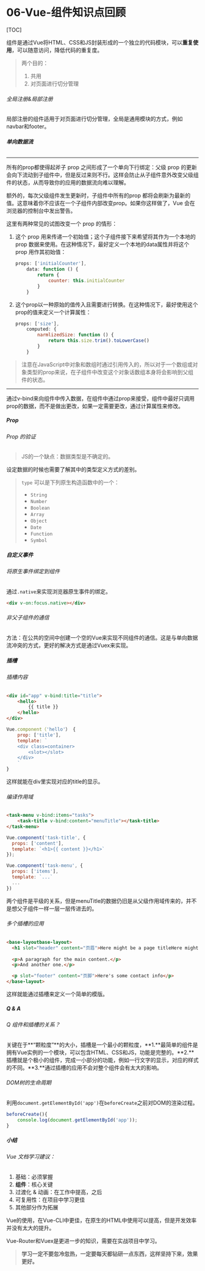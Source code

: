 # 06-Vue-组件知识点回顾

[TOC]



组件是通过Vue将HTML、CSS和JS封装形成的一个独立的代码模块，可以**重复使用**，可以随意访问，降低代码的重复度。

> 两个目的：
>
> 1. 共用
> 2. 对页面进行切分管理

###### 全局注册&局部注册

局部注册的组件适用于对页面进行切分管理，全局是通用模块的方式，例如navbar和footer。

###### **单向数据流**

------

所有的prop都使得起斧子 prop 之间形成了一个单向下行绑定：父级 prop 的更新会向下流动到子组件中，但是反过来则不行。这样会防止从子组件意外改变父级组件的状态，从而导致你的应用的数据流向难以理解。

额外的，每次父级组件发生更新时，子组件中所有的prop 都将会刷新为最新的值。这意味着你不应该在一个子组件内部改变prop。如果你这样做了，Vue 会在浏览器的控制台中发出警告。

这里有两种常见的试图改变一个 prop 的情形：

1. 这个 prop 用来传递一个初始值；这个子组件接下来希望将其作为一个本地的 prop 数据来使用。在这种情况下，最好定义一个本地的data属性并将这个prop 用作其初始值：

   ```js
   props: ['initialCounter'],
       data: function () {
           return {
               counter: this.initialCounter
           }
       }
   ```

2. 这个prop以一种原始的值传入且需要进行转换。在这种情况下，最好使用这个prop的值来定义一个计算属性：

   ```js
   props: ['size'],
       computed: {
           narmlizedSize: function () {
               return this.size.trim().toLowerCase()
           }
       }
   ```

> 注意在JavaScript中对象和数组时通过引用传入的，所以对于一个数组或对象类型的prop来说，在子组件中改变这个对象话数组本身将会影响到父组件的状态。

------

通过v-bind来向组件中传入数据，在组件中通过prop来接受，组件中最好只调用prop的数据，而不是做出更改，如果一定需要更改，通过计算属性来修改。

##### Prop

###### Prop 的验证

> JS的一个缺点：数据类型是不确定的。

 设定数据的时候也需要了解其中的类型定义方式的差别。

> `type` 可以是下列原生构造函数中的一个：
>
> - `String`
> - `Number`
> - `Boolean`
> - `Array`
> - `Object`
> - `Date`
> - `Function`
> - `Symbol`

##### 自定义事件

###### 将原生事件绑定到组件

通过`.native`来实现浏览器原生事件的绑定。

```html
<div v-on:focus.native></div>
```

###### 非父子组件的通信

方法：在公共的空间中创建一个空的Vue来实现不同组件的通信。这是与单向数据流冲突的方式，更好的解决方式是通过Vuex来实现。

##### 插槽

###### 插槽内容

```html
<div id="app" v-bind:title="title">
	<hello>
        {{ title }}
    </hello>
</div>
```

```js
Vue.component（'hello'） {
    prop: ['title'],
    template: `
	<div class=container>
		<slot></slot>
	</div>
	`
}
```

这样就能在div里实现对应的title的显示。

###### 编译作用域

```html
<task-menu v-bind:items="tasks">
	<task-title v-bind:content="menuTitle"></task-title>
</task-menu>
```

```js
Vue.component('task-title', {
  props: ['content'],
  template: `<h1>{{ content }}</h1>`
});

Vue.component('task-menu', {
  props: ['items'],
  template: `...`
  ...
})
```

两个组件是平级的关系，但是menuTitle的数据仍旧是从父级作用域传来的，并不是想父子组件一样一层一层传进去的。

###### 多个插槽的应用

```html
<base-layoutbase-layout>
  <h1 slot="header" content="页眉">Here might be a page titleHere might be a page </h1>
  
  <p>A paragraph for the main content.</p>
  <p>And another one.</p>

  <p slot="footer" content="页脚">Here's some contact info</p>
</base-layout>
```

这样就能通过插槽来定义一个简单的模版。

##### Q & A

###### Q 组件和插槽的关系？

关键在于**“颗粒度”**的大小，插槽是一个最小的颗粒度，**1.**最简单的组件是拥有Vue实例的一个模块，可以包含HTML、CSS和JS，功能是完整的。**2.**插槽就是个极小的组件，完成一小部分的功能，例如一行文字的显示，对应的样式的不同。**3.**通过插槽的应用不会对整个组件会有太大的影响。

###### DOM树的生命周期

利用`document.getElementById('app')`在`beforeCreate`之前对DOM的渲染过程。

```js
beforeCreate(){
	console.log(document.getElementById('app'));
} 
```

##### **小结**

###### Vue 文档学习建议：

1. 基础：必须掌握
2. **组件**：核心关键
3. 过渡化 & 动画：在工作中提高，之后
4. 可复用性：在项目中学习更佳
5. 其他部分作为拓展

Vue的使用，在Vue-CLI中更佳，在原生的HTML中使用可以提高，但是开发效率并没有太大的提升。

Vue-Router和Vuex是更进一步的知识，需要在实战项目中学习。

> **学习一定不要忽冷忽热，一定要每天都钻研一点东西，这样坚持下来，效果更好。**